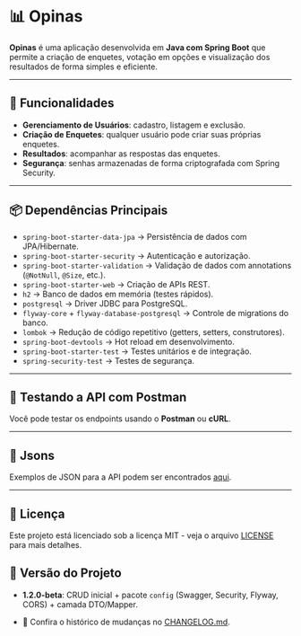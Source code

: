 # 📊 Opinas

**Opinas** é uma aplicação desenvolvida em **Java com Spring Boot** que permite a criação de enquetes, votação em opções e visualização dos resultados de forma simples e eficiente.

---

## 🚀 Funcionalidades

- **Gerenciamento de Usuários**: cadastro, listagem e exclusão.  
- **Criação de Enquetes**: qualquer usuário pode criar suas próprias enquetes.    
- **Resultados**: acompanhar as respostas das enquetes.  
- **Segurança**: senhas armazenadas de forma criptografada com Spring Security.  

---

## 📦 Dependências Principais

- `spring-boot-starter-data-jpa` → Persistência de dados com JPA/Hibernate.  
- `spring-boot-starter-security` → Autenticação e autorização.  
- `spring-boot-starter-validation` → Validação de dados com annotations (`@NotNull`, `@Size`, etc.).  
- `spring-boot-starter-web` → Criação de APIs REST.  
- `h2` → Banco de dados em memória (testes rápidos).  
- `postgresql` → Driver JDBC para PostgreSQL.  
- `flyway-core` + `flyway-database-postgresql` → Controle de migrations do banco.  
- `lombok` → Redução de código repetitivo (getters, setters, construtores).  
- `spring-boot-devtools` → Hot reload em desenvolvimento.  
- `spring-boot-starter-test` → Testes unitários e de integração.  
- `spring-security-test` → Testes de segurança.  

---

## 🧪 Testando a API com Postman

Você pode testar os endpoints usando o **Postman** ou **cURL**.

---

## 📝 Jsons

Exemplos de JSON para a API podem ser encontrados [aqui](docs/json-examples/).

---
  
## 📜 Licença
Este projeto está licenciado sob a licença MIT - veja o arquivo [LICENSE](LICENSE) para mais detalhes.

## 📝 Versão do Projeto

- **1.2.0-beta**: CRUD inicial + pacote `config` (Swagger, Security, Flyway, CORS) + camada DTO/Mapper.

- 📌 Confira o histórico de mudanças no [CHANGELOG.md](./CHANGELOG.md).


